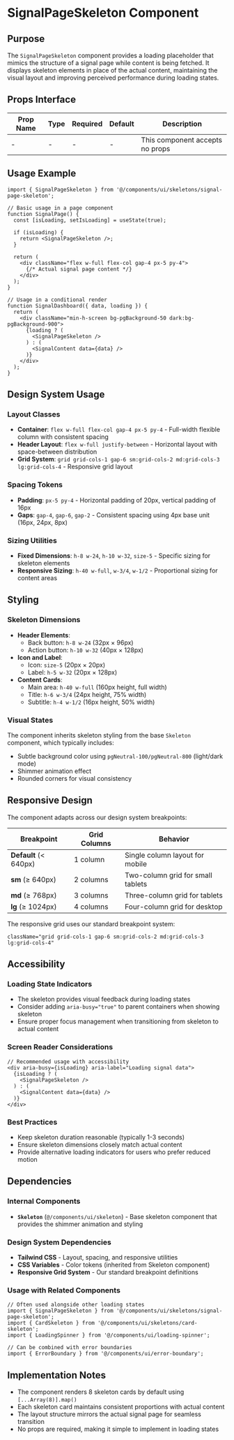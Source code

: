 # SignalPageSkeleton Component

## Purpose

The `SignalPageSkeleton` component provides a loading placeholder that mimics the structure of a signal page while content is being fetched. It displays skeleton elements in place of the actual content, maintaining the visual layout and improving perceived performance during loading states.

## Props Interface

| Prop Name | Type | Required | Default | Description |
|-----------|------|----------|---------|-------------|
| - | - | - | - | This component accepts no props |

## Usage Example

```tsx
import { SignalPageSkeleton } from '@/components/ui/skeletons/signal-page-skeleton';

// Basic usage in a page component
function SignalPage() {
  const [isLoading, setIsLoading] = useState(true);
  
  if (isLoading) {
    return <SignalPageSkeleton />;
  }
  
  return (
    <div className="flex w-full flex-col gap-4 px-5 py-4">
      {/* Actual signal page content */}
    </div>
  );
}

// Usage in a conditional render
function SignalDashboard({ data, loading }) {
  return (
    <div className="min-h-screen bg-pgBackground-50 dark:bg-pgBackground-900">
      {loading ? (
        <SignalPageSkeleton />
      ) : (
        <SignalContent data={data} />
      )}
    </div>
  );
}
```

## Design System Usage

### Layout Classes
- **Container**: `flex w-full flex-col gap-4 px-5 py-4` - Full-width flexible column with consistent spacing
- **Header Layout**: `flex w-full justify-between` - Horizontal layout with space-between distribution
- **Grid System**: `grid grid-cols-1 gap-6 sm:grid-cols-2 md:grid-cols-3 lg:grid-cols-4` - Responsive grid layout

### Spacing Tokens
- **Padding**: `px-5 py-4` - Horizontal padding of 20px, vertical padding of 16px
- **Gaps**: `gap-4`, `gap-6`, `gap-2` - Consistent spacing using 4px base unit (16px, 24px, 8px)

### Sizing Utilities
- **Fixed Dimensions**: `h-8 w-24`, `h-10 w-32`, `size-5` - Specific sizing for skeleton elements
- **Responsive Sizing**: `h-40 w-full`, `w-3/4`, `w-1/2` - Proportional sizing for content areas

## Styling

### Skeleton Dimensions
- **Header Elements**: 
  - Back button: `h-8 w-24` (32px × 96px)
  - Action button: `h-10 w-32` (40px × 128px)
- **Icon and Label**: 
  - Icon: `size-5` (20px × 20px)
  - Label: `h-5 w-32` (20px × 128px)
- **Content Cards**:
  - Main area: `h-40 w-full` (160px height, full width)
  - Title: `h-6 w-3/4` (24px height, 75% width)
  - Subtitle: `h-4 w-1/2` (16px height, 50% width)

### Visual States
The component inherits skeleton styling from the base `Skeleton` component, which typically includes:
- Subtle background color using `pgNeutral-100/pgNeutral-800` (light/dark mode)
- Shimmer animation effect
- Rounded corners for visual consistency

## Responsive Design

The component adapts across our design system breakpoints:

| Breakpoint | Grid Columns | Behavior |
|------------|--------------|----------|
| **Default** (< 640px) | 1 column | Single column layout for mobile |
| **sm** (≥ 640px) | 2 columns | Two-column grid for small tablets |
| **md** (≥ 768px) | 3 columns | Three-column grid for tablets |
| **lg** (≥ 1024px) | 4 columns | Four-column grid for desktop |

The responsive grid uses our standard breakpoint system:
```tsx
className="grid grid-cols-1 gap-6 sm:grid-cols-2 md:grid-cols-3 lg:grid-cols-4"
```

## Accessibility

### Loading State Indicators
- The skeleton provides visual feedback during loading states
- Consider adding `aria-busy="true"` to parent containers when showing skeleton
- Ensure proper focus management when transitioning from skeleton to actual content

### Screen Reader Considerations
```tsx
// Recommended usage with accessibility
<div aria-busy={isLoading} aria-label="Loading signal data">
  {isLoading ? (
    <SignalPageSkeleton />
  ) : (
    <SignalContent data={data} />
  )}
</div>
```

### Best Practices
- Keep skeleton duration reasonable (typically 1-3 seconds)
- Ensure skeleton dimensions closely match actual content
- Provide alternative loading indicators for users who prefer reduced motion

## Dependencies

### Internal Components
- **`Skeleton`** (`@/components/ui/skeleton`) - Base skeleton component that provides the shimmer animation and styling

### Design System Dependencies
- **Tailwind CSS** - Layout, spacing, and responsive utilities
- **CSS Variables** - Color tokens (inherited from Skeleton component)
- **Responsive Grid System** - Our standard breakpoint definitions

### Usage with Related Components
```tsx
// Often used alongside other loading states
import { SignalPageSkeleton } from '@/components/ui/skeletons/signal-page-skeleton';
import { CardSkeleton } from '@/components/ui/skeletons/card-skeleton';
import { LoadingSpinner } from '@/components/ui/loading-spinner';

// Can be combined with error boundaries
import { ErrorBoundary } from '@/components/ui/error-boundary';
```

## Implementation Notes

- The component renders 8 skeleton cards by default using `[...Array(8)].map()`
- Each skeleton card maintains consistent proportions with actual content
- The layout structure mirrors the actual signal page for seamless transition
- No props are required, making it simple to implement in loading states